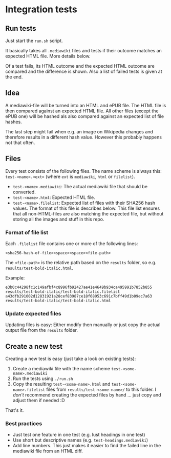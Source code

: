 # Integration tests

## Run tests

Just start the `run.sh` script.

It basically takes all `.mediawiki` files and tests if their outcome matches an expected HTML file. More details below.

Of a test fails, its HTML outcome and the expected HTML outcome are compared and the difference is shown. 
Also a list of failed tests is given at the end.

## Idea

A mediawiki-file will be turned into an HTML and ePUB file.
The HTML file is then compared against an expected HTML file.
All other files (except the ePUB one) will be hashed als also compared against an expected list of file hashes.

The last step might fail when e.g. an image on Wikipedia changes and therefore results in a different hash value. However this probably happens not that often.

## Files

Every test consists of the following files.
The name scheme is always this: `test-<name>.<ext>` (where `ext` is `mediawiki`, `html` or `filelist`).

* `test-<name>.mediawiki`: The actual mediawiki file that should be converted.
* `test-<name>.html`: Expected HTML file.
* `test-<name>.filelist`: Expected list of files with their SHA256 hash values. The format of this file is describes below. This file list ensures that all non-HTML-files are also matching the expected file, but without storing all the images and stuff in this repo.

### Format of file list

Each `.filelist` file contains one or more of the following lines:

```
<sha256-hash-of-file><space><space><file-path>
```

The `<file-path>` is the relative path based on the `results` folder, so e.g. `results/test-bold-italic.html`.

Example:

```
e3b0c44298fc1c149afbf4c8996fb92427ae41e4649b934ca495991b7852b855  results/test-bold-italic/test-bold-italic.filelist
a43dfb291002d12831921a28cef83987ce18f68953c691c7bff49d1b09ec7a63  results/test-bold-italic/test-bold-italic.html
```

### Update expected files

Updating files is easy: Either modify then manually or just copy the actual output file from the `results` folder.

## Create a new test

Creating a new test is easy (just take a look on existing tests):

1. Create a mediawiki file with the name scheme `test-<some-name>.mediawiki`
2. Run the tests using `./run.sh`
3. Copy the resulting `test-<some-name>.html` and `test-<some-name>.filelist` files from `results/test-<some-name>/` to this folder. I *don't* recommend creating the expected files by hand ... just copy and adjust them if needed :D

That's it.

### Best practices

* Just test one feature in one test (e.g. lust headings in one test)
* Use short but descriptive names (e.g. `test-headings.mediawiki`)
* Add line numbers. This just makes it easier to find the failed line in the mediawiki file from an HTML diff.
